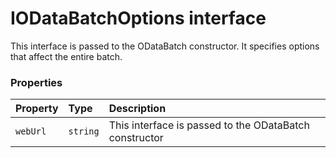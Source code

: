 # IODataBatchOptions interface





This interface is passed to the ODataBatch constructor. It specifies options 
that affect the entire batch.


### Properties

| Property	   | Type	| Description|
|:-------------|:-------|:-----------|
|`webUrl`      | `string` | This interface is passed to the ODataBatch constructor |





